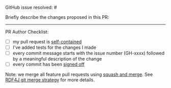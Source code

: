
GitHub issue resolved: # <!-- add a Github issue number here, e.g #123. This line 
                              automatically closes the issue when the PR is merged --> 

Briefly describe the changes proposed in this PR:

<!-- short description of your change goes here -->

---- 
PR Author Checklist: 

 - [ ] my pull request is [self-contained](https://rdf4j.org/documentation/developer/merge-strategy/#self-contained-changes-pull-requests-and-commits)
 - [ ] I've added tests for the changes I made
 - [ ] every commit message starts with the issue number (GH-xxxx) followed by a meaningful description of the change
 - [ ] every commit has been [signed off](https://stackoverflow.com/questions/1962094/what-is-the-sign-off-feature-in-git-for)

Note: we merge all feature pull requests using [squash and merge](https://help.github.com/en/github/administering-a-repository/about-merge-methods-on-github#squashing-your-merge-commits). See [RDF4J git merge strategy](https://rdf4j.org/documentation/developer/merge-strategy/) for more details.

